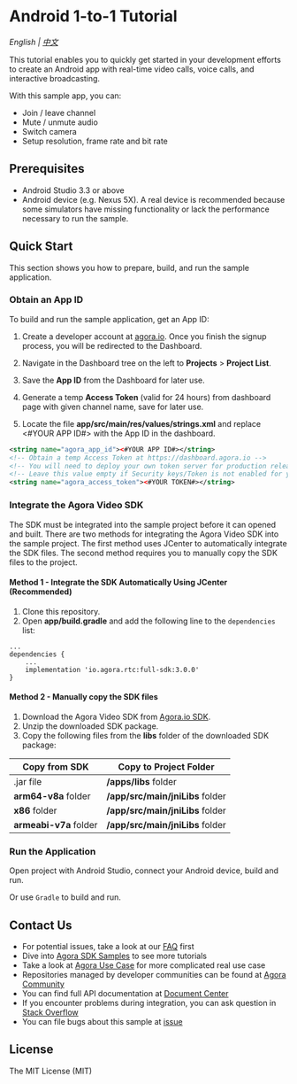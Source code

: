 # Android 1-to-1 Tutorial

*English | [中文](README.zh.md)*

This tutorial enables you to quickly get started in your development efforts to create an Android app with real-time video calls, voice calls, and interactive broadcasting.

With this sample app, you can:

- Join / leave channel
- Mute / unmute audio
- Switch camera
- Setup resolution, frame rate and bit rate

## Prerequisites

- Android Studio 3.3 or above
- Android device (e.g. Nexus 5X). A real device is recommended because some simulators have missing functionality or lack the performance necessary to run the sample.

## Quick Start

This section shows you how to prepare, build, and run the sample application.

### Obtain an App ID

To build and run the sample application, get an App ID:
1. Create a developer account at [agora.io](https://dashboard.agora.io/signin/). Once you finish the signup process, you will be redirected to the Dashboard.
2. Navigate in the Dashboard tree on the left to **Projects** > **Project List**.
3. Save the **App ID** from the Dashboard for later use.
4. Generate a temp **Access Token** (valid for 24 hours) from dashboard page with given channel name, save for later use.

5. Locate the file **app/src/main/res/values/strings.xml** and replace <#YOUR APP ID#> with the App ID in the dashboard.

  ```xml
  <string name="agora_app_id"><#YOUR APP ID#></string>
  <!-- Obtain a temp Access Token at https://dashboard.agora.io -->
  <!-- You will need to deploy your own token server for production release -->
  <!-- Leave this value empty if Security keys/Token is not enabled for your project -->
  <string name="agora_access_token"><#YOUR TOKEN#></string>
  ```

### Integrate the Agora Video SDK

The SDK must be integrated into the sample project before it can opened and built. There are two methods for integrating the Agora Video SDK into the sample project. The first method uses JCenter to automatically integrate the SDK files. The second method requires you to manually copy the SDK files to the project.

#### Method 1 - Integrate the SDK Automatically Using JCenter (Recommended)

1. Clone this repository.
2. Open **app/build.gradle** and add the following line to the `dependencies` list:

  ```
  ...
  dependencies {
      ...
      implementation 'io.agora.rtc:full-sdk:3.0.0'
  }
  ```

#### Method 2 - Manually copy the SDK files

1. Download the Agora Video SDK from [Agora.io SDK](https://www.agora.io/en/download/).
2. Unzip the downloaded SDK package.
3. Copy the following files from the **libs** folder of the downloaded SDK package:

Copy from SDK|Copy to Project Folder
---|---
.jar file|**/apps/libs** folder
**arm64-v8a** folder|**/app/src/main/jniLibs** folder
**x86** folder|**/app/src/main/jniLibs** folder
**armeabi-v7a** folder|**/app/src/main/jniLibs** folder

    

### Run the Application

Open project with Android Studio, connect your Android device, build and run.
      
Or use `Gradle` to build and run.


## Contact Us

- For potential issues, take a look at our [FAQ](https://docs.agora.io/en/faq) first
- Dive into [Agora SDK Samples](https://github.com/AgoraIO) to see more tutorials
- Take a look at [Agora Use Case](https://github.com/AgoraIO-usecase) for more complicated real use case
- Repositories managed by developer communities can be found at [Agora Community](https://github.com/AgoraIO-Community)
- You can find full API documentation at [Document Center](https://docs.agora.io/en/)
- If you encounter problems during integration, you can ask question in [Stack Overflow](https://stackoverflow.com/questions/tagged/agora.io)
- You can file bugs about this sample at [issue](https://github.com/AgoraIO/Basic-Video-Call/issues)

## License

The MIT License (MIT)
